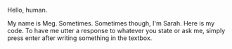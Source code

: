 
Hello, human.

My name is Meg. Sometimes. Sometimes though, I'm Sarah. Here is my code. To have me utter a response to whatever you state or ask me, simply press enter after writing something in the textbox. 
